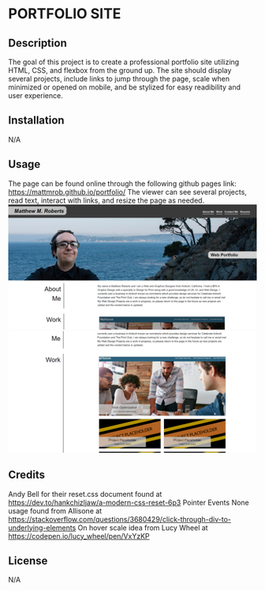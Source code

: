 # PORTFOLIO SITE

## Description

The goal of this project is to create a professional portfolio site utilizing HTML, CSS, and flexbox from the ground up. The site should display several projects, include links to jump through the page, scale when minimized or opened on mobile, and be stylized for easy readibility and user experience.

## Installation

N/A

## Usage

The page can be found online through the following github pages link: https://mattmrob.github.io/portfolio/
The viewer can see several projects, read text, interact with links, and resize the page as needed.
![image](assets/images/websitepic1.png)
![image](assets/images/websitepic2.png)

## Credits

Andy Bell for their reset.css document found at https://dev.to/hankchizljaw/a-modern-css-reset-6p3
Pointer Events None usage found from Allisone at https://stackoverflow.com/questions/3680429/click-through-div-to-underlying-elements
On hover scale idea from Lucy Wheel at https://codepen.io/lucy_wheel/pen/VxYzKP

## License

N/A